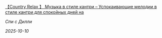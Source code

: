 <!--2025-10-10 11:49:24-->
<div class="yb">
  <a class="nodecor" href="/index.html?rok-muzyka/country_relax_muzyka_v_stile_kantri_uspokaivajushchie_melodii_v_stile_kantri_dlya_spokojnyh_dnej_na">
    <img class="preview" data-videoid="https://rutube.ru/play/embed/http://rutube.ru/video/7fd1bf4f91bd3cd584d84b0dccd4b079/" src="http://pic.rutubelist.ru/video/2025-10-10/3b/cf/3bcfc5ba2cedc8cea5be7cbe04cb2f10.jpg" align="left" alt="">
  </a>
  <div class="inlbl text">
    <p><a class="nodecor" href="/index.html?rok-muzyka/country_relax_muzyka_v_stile_kantri_uspokaivajushchie_melodii_v_stile_kantri_dlya_spokojnyh_dnej_na">【Country Relax 】 Музыка в стиле кантри – Успокаивающие мелодии в стиле кантри для спокойных дней на</a></p>
    <p><i class="smaller2">Спи с Дилли</i></p>
    <i class="smaller3">2025-10-10</i>
  </div>
</div>
